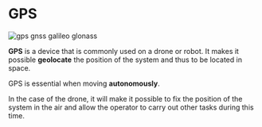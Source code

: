 # GPS 

![](https://drotek.com/wp-content/uploads/2017/01/gps-logo.jpg "gps gnss galileo glonass")

**GPS** is a device that is commonly used on a drone or robot. It makes it possible **geolocate** the position of the system and thus to be located in space.

GPS is essential when moving **autonomously**.

In the case of the drone, it will make it possible to fix the position of the system in the air and allow the operator to carry out other tasks during this time.

